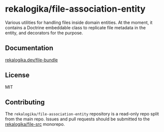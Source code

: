 # rekalogika/file-association-entity

Various utilities for handling files inside domain entities. At the moment, it
contains a Doctrine embeddable class to replicate file metadata in the entity,
and decorators for the purpose.

## Documentation

[rekalogika.dev/file-bundle](https://rekalogika.dev/file-bundle)

## License

MIT

## Contributing

The `rekalogika/file-association-entity` repository is a read-only repo split
from the main repo. Issues and pull requests should be submitted to the
[rekalogika/file-src](https://github.com/rekalogika/file-src) monorepo.

